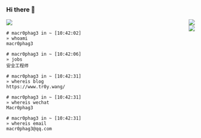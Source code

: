 ### Hi there 👋

<img align="right" style="display:block" src="https://github-readme-stats.vercel.app/api?username=Macr0phag3&show_icons=true&icon_color=CE1D2D&text_color=718096&bg_color=ffffff&hide_title=true">

<div align="right">

<img style="display:block" src="https://img.shields.io/badge/Platform-Linux-brightgreen?style=flat&logo=red%20hat" />
<img align="right" src="https://img.shields.io/badge/Language-Python-brightgreen?style=flat&logo=c%2b%2b" />
</div>

```
# macr0phag3 in ~ [10:42:02]
» whoami
macr0phag3

# macr0phag3 in ~ [10:42:06]
» jobs
安全工程师

# macr0phag3 in ~ [10:42:31]
» whereis blog
https://www.tr0y.wang/

# macr0phag3 in ~ [10:42:31]
» whereis wechat
Macr0phag3

# macr0phag3 in ~ [10:42:31]
» whereis email
macr0phag3@qq.com

```
